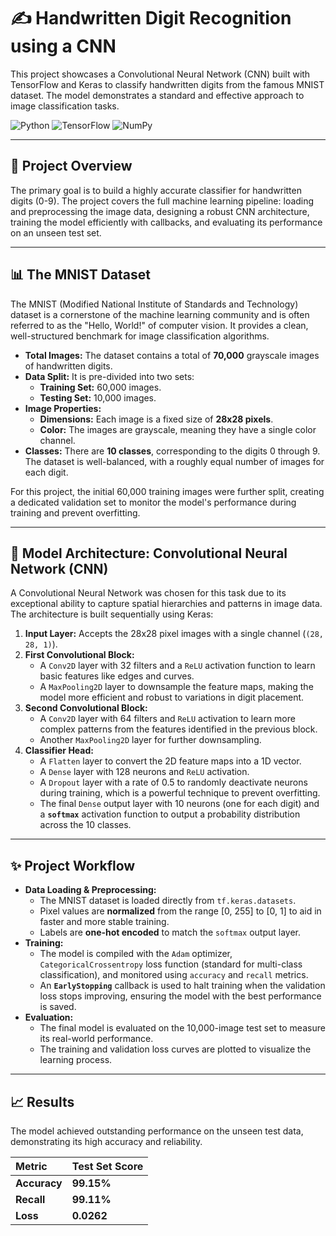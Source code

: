 # ✍️ Handwritten Digit Recognition using a CNN

This project showcases a Convolutional Neural Network (CNN) built with TensorFlow and Keras to classify handwritten digits from the famous MNIST dataset. The model demonstrates a standard and effective approach to image classification tasks.

![Python](https://img.shields.io/badge/Python-3.9%2B-blue.svg)
![TensorFlow](https://img.shields.io/badge/TensorFlow-2.10%2B-FF6F00.svg)
![NumPy](https://img.shields.io/badge/NumPy-1.23%2B-blue.svg)

---

## 📖 Project Overview

The primary goal is to build a highly accurate classifier for handwritten digits (0-9). The project covers the full machine learning pipeline: loading and preprocessing the image data, designing a robust CNN architecture, training the model efficiently with callbacks, and evaluating its performance on an unseen test set.

---

## 📊 The MNIST Dataset

The MNIST (Modified National Institute of Standards and Technology) dataset is a cornerstone of the machine learning community and is often referred to as the "Hello, World!" of computer vision. It provides a clean, well-structured benchmark for image classification algorithms.

* **Total Images:** The dataset contains a total of **70,000** grayscale images of handwritten digits.
* **Data Split:** It is pre-divided into two sets:
    * **Training Set:** 60,000 images.
    * **Testing Set:** 10,000 images.
* **Image Properties:**
    * **Dimensions:** Each image is a fixed size of **28x28 pixels**.
    * **Color:** The images are grayscale, meaning they have a single color channel.
* **Classes:** There are **10 classes**, corresponding to the digits 0 through 9. The dataset is well-balanced, with a roughly equal number of images for each digit.

For this project, the initial 60,000 training images were further split, creating a dedicated validation set to monitor the model's performance during training and prevent overfitting.

---

## 🧠 Model Architecture: Convolutional Neural Network (CNN)

A Convolutional Neural Network was chosen for this task due to its exceptional ability to capture spatial hierarchies and patterns in image data. The architecture is built sequentially using Keras:

1.  **Input Layer:** Accepts the 28x28 pixel images with a single channel (`(28, 28, 1)`).
2.  **First Convolutional Block:**
    * A `Conv2D` layer with 32 filters and a `ReLU` activation function to learn basic features like edges and curves.
    * A `MaxPooling2D` layer to downsample the feature maps, making the model more efficient and robust to variations in digit placement.
3.  **Second Convolutional Block:**
    * A `Conv2D` layer with 64 filters and `ReLU` activation to learn more complex patterns from the features identified in the previous block.
    * Another `MaxPooling2D` layer for further downsampling.
4.  **Classifier Head:**
    * A `Flatten` layer to convert the 2D feature maps into a 1D vector.
    * A `Dense` layer with 128 neurons and `ReLU` activation.
    * A `Dropout` layer with a rate of 0.5 to randomly deactivate neurons during training, which is a powerful technique to prevent overfitting.
    * The final `Dense` output layer with 10 neurons (one for each digit) and a **`softmax`** activation function to output a probability distribution across the 10 classes.

---

## ✨ Project Workflow

* **Data Loading & Preprocessing:**
    * The MNIST dataset is loaded directly from `tf.keras.datasets`.
    * Pixel values are **normalized** from the range [0, 255] to [0, 1] to aid in faster and more stable training.
    * Labels are **one-hot encoded** to match the `softmax` output layer.
* **Training:**
    * The model is compiled with the `Adam` optimizer, `CategoricalCrossentropy` loss function (standard for multi-class classification), and monitored using `accuracy` and `recall` metrics.
    * An **`EarlyStopping`** callback is used to halt training when the validation loss stops improving, ensuring the model with the best performance is saved.
* **Evaluation:**
    * The final model is evaluated on the 10,000-image test set to measure its real-world performance.
    * The training and validation loss curves are plotted to visualize the learning process.

---

## 📈 Results

The model achieved outstanding performance on the unseen test data, demonstrating its high accuracy and reliability.

| Metric | Test Set Score |
| :--- | :--- |
| **Accuracy** | **99.15%** |
| **Recall** | **99.11%** |
| **Loss** | **0.0262** |



